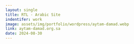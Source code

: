 ```yaml
---
layout: single
title: RTL - Arabic Site
indentifer: work
image: assets/img/portfolio/wordpress/aytam-damad.webp
link: aytam-damad.org.sa
date: 2024-08-30
---
```

